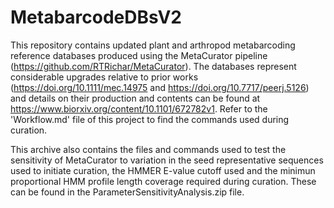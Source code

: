 # MetabarcodeDBsV2

This repository contains updated plant and arthropod metabarcoding reference databases produced using the MetaCurator pipeline (https://github.com/RTRichar/MetaCurator). The databases represent considerable upgrades relative to prior works (https://doi.org/10.1111/mec.14975 and https://doi.org/10.7717/peerj.5126) and details on their production and contents can be found at https://www.biorxiv.org/content/10.1101/672782v1. Refer to the 'Workflow.md' file of this project to find the commands used during curation. 

This archive also contains the files and commands used to test the sensitivity of MetaCurator to variation in the seed representative sequences used to initiate curation, the HMMER E-value cutoff used and the minimun proportional HMM profile length coverage required during curation. These can be found in the ParameterSensitivityAnalysis.zip file.
